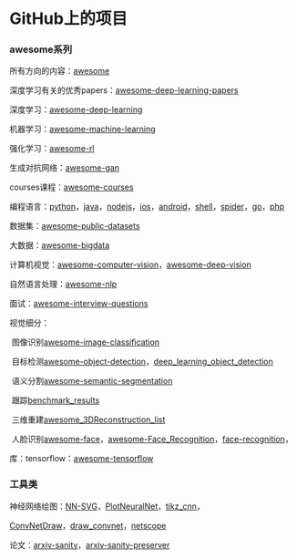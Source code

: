 # GitHub上的项目

### awesome系列

所有方向的内容：[awesome](https://github.com/sindresorhus/awesome)

深度学习有关的优秀papers：[awesome-deep-learning-papers](https://github.com/terryum/awesome-deep-learning-papers)

深度学习：[awesome-deep-learning](https://github.com/ChristosChristofidis/awesome-deep-learning)

机器学习：[awesome-machine-learning](https://github.com/josephmisiti/awesome-machine-learning)

强化学习：[awesome-rl](https://github.com/aikorea/awesome-rl)

生成对抗网络：[awesome-gan](https://github.com/nightrome/really-awesome-gan)

courses课程：[awesome-courses](https://github.com/prakhar1989/awesome-courses)

编程语言：[python](https://github.com/vinta/awesome-python)，[java](https://github.com/akullpp/awesome-java)，[nodejs](https://github.com/sindresorhus/awesome-nodejs)，[ios](https://github.com/vsouza/awesome-ios)，[android](https://github.com/snowdream/awesome-android)，[shell](https://github.com/alebcay/awesome-shell)，[spider](https://github.com/facert/awesome-spider)，[go](https://github.com/avelino/awesome-go)，[php](https://github.com/ziadoz/awesome-php)

数据集：[awesome-public-datasets](https://github.com/awesomedata/awesome-public-datasets)

大数据：[awesome-bigdata](https://github.com/onurakpolat/awesome-bigdata)

计算机视觉：[awesome-computer-vision](https://github.com/jbhuang0604/awesome-computer-vision)，[awesome-deep-vision](https://github.com/kjw0612/awesome-deep-vision)

自然语言处理：[awesome-nlp](https://github.com/keon/awesome-nlp)

面试：[awesome-interview-questions](https://github.com/MaximAbramchuck/awesome-interview-questions)

视觉细分：

​	图像识别[awesome-image-classification](https://github.com/weiaicunzai/awesome-image-classification)

​	目标检测[awesome-object-detection](https://github.com/amusi/awesome-object-detection)，[deep_learning_object_detection](https://github.com/hoya012/deep_learning_object_detection)

​	语义分割[awesome-semantic-segmentation](https://github.com/mrgloom/awesome-semantic-segmentation)

​	跟踪[benchmark_results](https://github.com/foolwood/benchmark_results)

​	三维重建[awesome_3DReconstruction_list](https://github.com/openMVG/awesome_3DReconstruction_list)

​	人脸识别[awesome-face](https://github.com/polarisZhao/awesome-face)，[awesome-Face_Recognition](https://github.com/ChanChiChoi/awesome-Face_Recognition)，[face-recognition](https://github.com/ageitgey/face_recognition)，

库：tensorflow：[awesome-tensorflow](https://github.com/jtoy/awesome-tensorflow)

### 工具类

神经网络绘图：[NN-SVG](https://github.com/zfrenchee)，[PlotNeuralNet](https://github.com/HarisIqbal88/PlotNeuralNet)，[tikz_cnn](https://github.com/jettan/tikz_cnn)，

[ConvNetDraw](https://cbovar.github.io/ConvNetDraw/)，[draw_convnet](https://github.com/gwding/draw_convnet)，[netscope](https://github.com/ethereon/netscope)

论文：[arxiv-sanity](http://www.arxiv-sanity.com/)，[arxiv-sanity-preserver](https://github.com/karpathy/arxiv-sanity-preserver)

